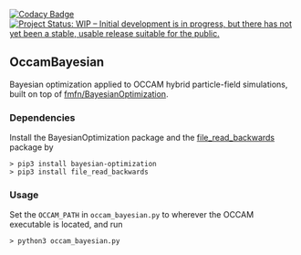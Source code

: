 [![Codacy Badge](https://api.codacy.com/project/badge/Grade/aa032a2503064abfbfdf2931050bc289)](https://app.codacy.com/app/mortele/OccamBayesian?utm_source=github.com&utm_medium=referral&utm_content=mortele/OccamBayesian&utm_campaign=Badge_Grade_Dashboard)
[![Project Status: WIP – Initial development is in progress, but there has not yet been a stable, usable release suitable for the public.](https://www.repostatus.org/badges/latest/wip.svg)](https://www.repostatus.org/#wip)

## OccamBayesian
Bayesian optimization applied to OCCAM hybrid particle-field simulations, built on top of [fmfn/BayesianOptimization](https://github.com/fmfn/BayesianOptimization).

### Dependencies
Install the BayesianOptimization package and the [file_read_backwards](https://file-read-backwards.readthedocs.io/en/latest/readme.html) package by
```
> pip3 install bayesian-optimization
> pip3 install file_read_backwards
```

### Usage
Set the `OCCAM_PATH` in `occam_bayesian.py` to wherever the OCCAM executable is located, and run
```
> python3 occam_bayesian.py
```
